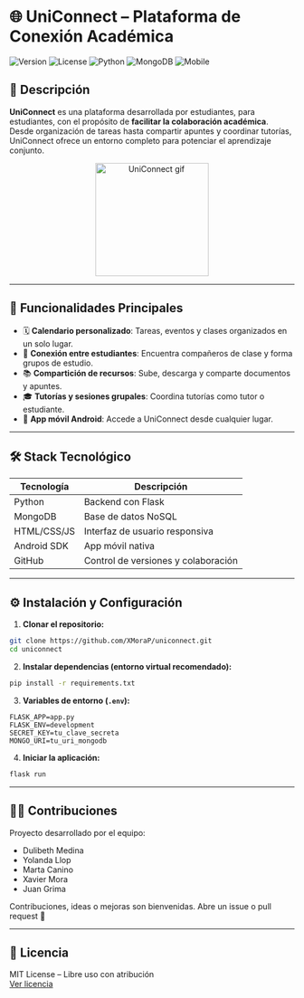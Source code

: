 # 🌐 UniConnect – Plataforma de Conexión Académica

![Version](https://img.shields.io/badge/version-1.0.0-blue)
![License](https://img.shields.io/badge/license-MIT-lightgrey)
![Python](https://img.shields.io/badge/backend-Flask-blue)
![MongoDB](https://img.shields.io/badge/database-MongoDB-green)
![Mobile](https://img.shields.io/badge/app-MobileApp-android)

## 🚀 Descripción

**UniConnect** es una plataforma desarrollada por estudiantes, para estudiantes, con el propósito de **facilitar la colaboración académica**. Desde organización de tareas hasta compartir apuntes y coordinar tutorías, UniConnect ofrece un entorno completo para potenciar el aprendizaje conjunto.

<div align="center">
  <img src="https://github.com/user-attachments/assets/3c89ea3b-179b-419c-803d-265de56d72e1" alt="UniConnect gif" height="200"/>
</div>

---

## 🎯 Funcionalidades Principales

- 🗓️ **Calendario personalizado**: Tareas, eventos y clases organizados en un solo lugar.
- 🤝 **Conexión entre estudiantes**: Encuentra compañeros de clase y forma grupos de estudio.
- 📚 **Compartición de recursos**: Sube, descarga y comparte documentos y apuntes.
- 🎓 **Tutorías y sesiones grupales**: Coordina tutorías como tutor o estudiante.
- 📱 **App móvil Android**: Accede a UniConnect desde cualquier lugar.

---

## 🛠️ Stack Tecnológico

| Tecnología    | Descripción                                    |
|---------------|------------------------------------------------|
| Python        | Backend con Flask                              |
| MongoDB       | Base de datos NoSQL                            |
| HTML/CSS/JS   | Interfaz de usuario responsiva                 |
| Android SDK   | App móvil nativa                               |
| GitHub        | Control de versiones y colaboración            |

---

## ⚙️ Instalación y Configuración

1. **Clonar el repositorio:**
```bash
git clone https://github.com/XMoraP/uniconnect.git
cd uniconnect
```

2. **Instalar dependencias (entorno virtual recomendado):**
```bash
pip install -r requirements.txt
```

3. **Variables de entorno (`.env`):**
```
FLASK_APP=app.py
FLASK_ENV=development
SECRET_KEY=tu_clave_secreta
MONGO_URI=tu_uri_mongodb
```

4. **Iniciar la aplicación:**
```bash
flask run
```

---

## 👨‍💻 Contribuciones

Proyecto desarrollado por el equipo:  
- Dulibeth Medina  
- Yolanda Llop  
- Marta Canino  
- Xavier Mora  
- Juan Grima

Contribuciones, ideas o mejoras son bienvenidas. Abre un issue o pull request 🚀

---

## 📄 Licencia

MIT License – Libre uso con atribución  
[Ver licencia](https://opensource.org/licenses/MIT)
